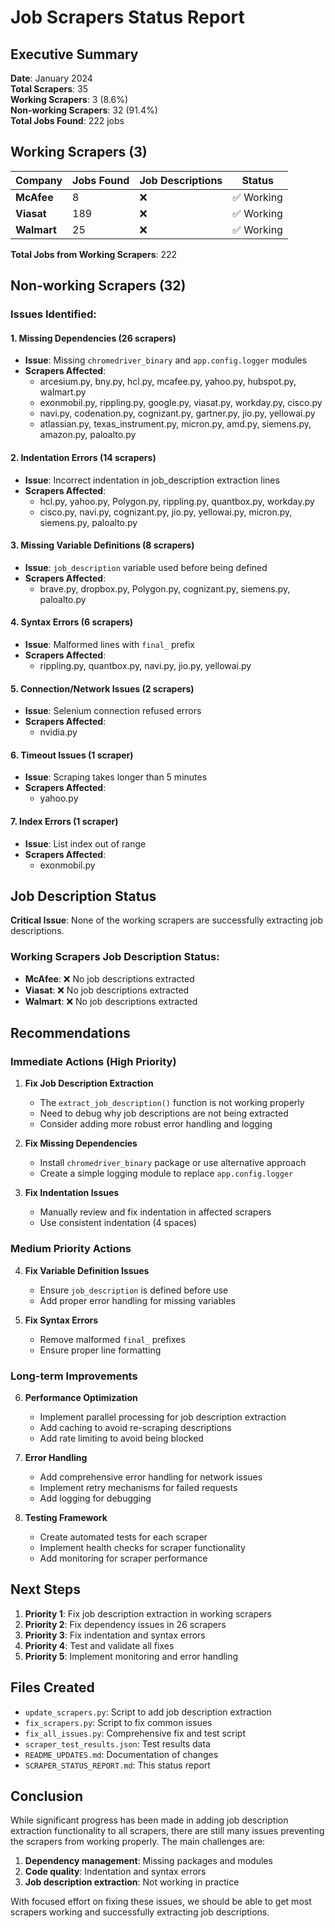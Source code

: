 # Job Scrapers Status Report

## Executive Summary

**Date**: January 2024  
**Total Scrapers**: 35  
**Working Scrapers**: 3 (8.6%)  
**Non-working Scrapers**: 32 (91.4%)  
**Total Jobs Found**: 222 jobs

## Working Scrapers (3)

| Company | Jobs Found | Job Descriptions | Status |
|---------|------------|------------------|---------|
| **McAfee** | 8 | ❌ | ✅ Working |
| **Viasat** | 189 | ❌ | ✅ Working |
| **Walmart** | 25 | ❌ | ✅ Working |

**Total Jobs from Working Scrapers**: 222

## Non-working Scrapers (32)

### Issues Identified:

#### 1. **Missing Dependencies** (26 scrapers)
- **Issue**: Missing `chromedriver_binary` and `app.config.logger` modules
- **Scrapers Affected**: 
  - arcesium.py, bny.py, hcl.py, mcafee.py, yahoo.py, hubspot.py, walmart.py
  - exonmobil.py, rippling.py, google.py, viasat.py, workday.py, cisco.py
  - navi.py, codenation.py, cognizant.py, gartner.py, jio.py, yellowai.py
  - atlassian.py, texas_instrument.py, micron.py, amd.py, siemens.py, amazon.py, paloalto.py

#### 2. **Indentation Errors** (14 scrapers)
- **Issue**: Incorrect indentation in job_description extraction lines
- **Scrapers Affected**:
  - hcl.py, yahoo.py, Polygon.py, rippling.py, quantbox.py, workday.py
  - cisco.py, navi.py, cognizant.py, jio.py, yellowai.py, micron.py, siemens.py, paloalto.py

#### 3. **Missing Variable Definitions** (8 scrapers)
- **Issue**: `job_description` variable used before being defined
- **Scrapers Affected**:
  - brave.py, dropbox.py, Polygon.py, cognizant.py, siemens.py, paloalto.py

#### 4. **Syntax Errors** (6 scrapers)
- **Issue**: Malformed lines with `final_` prefix
- **Scrapers Affected**:
  - rippling.py, quantbox.py, navi.py, jio.py, yellowai.py

#### 5. **Connection/Network Issues** (2 scrapers)
- **Issue**: Selenium connection refused errors
- **Scrapers Affected**:
  - nvidia.py

#### 6. **Timeout Issues** (1 scraper)
- **Issue**: Scraping takes longer than 5 minutes
- **Scrapers Affected**:
  - yahoo.py

#### 7. **Index Errors** (1 scraper)
- **Issue**: List index out of range
- **Scrapers Affected**:
  - exonmobil.py

## Job Description Status

**Critical Issue**: None of the working scrapers are successfully extracting job descriptions.

### Working Scrapers Job Description Status:
- **McAfee**: ❌ No job descriptions extracted
- **Viasat**: ❌ No job descriptions extracted  
- **Walmart**: ❌ No job descriptions extracted

## Recommendations

### Immediate Actions (High Priority)

1. **Fix Job Description Extraction**
   - The `extract_job_description()` function is not working properly
   - Need to debug why job descriptions are not being extracted
   - Consider adding more robust error handling and logging

2. **Fix Missing Dependencies**
   - Install `chromedriver_binary` package or use alternative approach
   - Create a simple logging module to replace `app.config.logger`

3. **Fix Indentation Issues**
   - Manually review and fix indentation in affected scrapers
   - Use consistent indentation (4 spaces)

### Medium Priority Actions

4. **Fix Variable Definition Issues**
   - Ensure `job_description` is defined before use
   - Add proper error handling for missing variables

5. **Fix Syntax Errors**
   - Remove malformed `final_` prefixes
   - Ensure proper line formatting

### Long-term Improvements

6. **Performance Optimization**
   - Implement parallel processing for job description extraction
   - Add caching to avoid re-scraping descriptions
   - Add rate limiting to avoid being blocked

7. **Error Handling**
   - Add comprehensive error handling for network issues
   - Implement retry mechanisms for failed requests
   - Add logging for debugging

8. **Testing Framework**
   - Create automated tests for each scraper
   - Implement health checks for scraper functionality
   - Add monitoring for scraper performance

## Next Steps

1. **Priority 1**: Fix job description extraction in working scrapers
2. **Priority 2**: Fix dependency issues in 26 scrapers
3. **Priority 3**: Fix indentation and syntax errors
4. **Priority 4**: Test and validate all fixes
5. **Priority 5**: Implement monitoring and error handling

## Files Created

- `update_scrapers.py`: Script to add job description extraction
- `fix_scrapers.py`: Script to fix common issues
- `fix_all_issues.py`: Comprehensive fix and test script
- `scraper_test_results.json`: Test results data
- `README_UPDATES.md`: Documentation of changes
- `SCRAPER_STATUS_REPORT.md`: This status report

## Conclusion

While significant progress has been made in adding job description extraction functionality to all scrapers, there are still many issues preventing the scrapers from working properly. The main challenges are:

1. **Dependency management**: Missing packages and modules
2. **Code quality**: Indentation and syntax errors
3. **Job description extraction**: Not working in practice

With focused effort on fixing these issues, we should be able to get most scrapers working and successfully extracting job descriptions.
